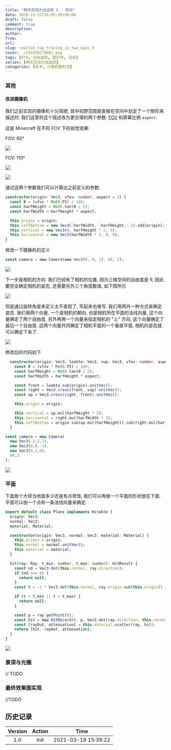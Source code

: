```yaml
---
title: "两天实现光线追踪 5 - 其他"
date: 2020-12-31T16:05:20+08:00
draft: false
comment: true
description: 
author: 
from: 
url: 
slug: realize_ray_tracing_in_two_days_5
cover: ./210318170802.png
tags: [RTX, 光线追踪, 图形学, 渲染]
series: [两天实现光线追踪]
categories: [技术, 计算机图形学]
---
```


### 其他

#### 改进摄像机

我们之前实现的摄像机十分简陋, 其中视野范围是直接在空间中划定了一个矩形来描述的. 我们这里将这个描述改为更合理的两个参数: [FOV](https://en.wikipedia.org/wiki/Field_of_view) 和屏幕比例 `aspect`.

这是 Minecraft 在不同 FOV 下的视觉效果:

FOV: 60°

![](./210318170301.png)

FOV: 110°

![](./210318170302.png)

![](./210318170420.png)

通过这两个参数我们可以计算出之前定义的参数:

```ts
constructor(origin: Vec3, vfov: number, aspect = 2) {
  const θ = (vfov * Math.PI) / 180;
  const harfHeight = Math.tan(θ / 2);
  const harfWidth = harfHeight * aspect;

  this.origin = origin;
  this.leftBottom = new Vec3(-harfWidth, -harfHeight, -1).add(origin);
  this.vertical = new Vec3(0, harfHeight * 2, 0);
  this.horizontal = new Vec3(harfWidth * 2, 0, 0);
}
```

修改一下摄像机的定义

```ts
const camera = new Camera(new Vec3(0, 0, 1), 60, 2);
```

![](./210318170501.png)

下一步是相机的方向. 我们已经有了相机的位置, 因为三维空间的自由度是 6, 因此要完全确定相机的姿态, 还需要另外三个角度数值, 如下图所示

![](./210318170601.png)

但是通过旋转角度来定义太不直观了, 写起来也难写. 我们用两外一种方式来确定姿态. 我们用两个向量, 一个是相机的朝向, 也是相机所在平面的法线向量, 这个向量确定了两个自由度, 另外再用一个向量来指定相机的 "上" 方向, 这个向量确定了最后一个自由度. 这两个向量共同确定了相机平面的一个垂直平面, 相机的姿态就可以确定下来了.

![](./210318170602.png)

修改后的代码如下

```ts
  constructor(origin: Vec3, lookto: Vec3, vup: Vec3, vfov: number, aspect = 2) {
    const θ = (vfov * Math.PI) / 180;
    const harfHeight = Math.tan(θ / 2);
    const harfWidth = harfHeight * aspect;

    const front = lookto.sub(origin).unitVec();
    const right = Vec3.cross(front, vup).unitVec();
    const up = Vec3.cross(right, front).unitVec();

    this.origin = origin;

    this.vertical = up.mul(harfHeight * 2);
    this.horizontal = right.mul(harfWidth * 2);
    this.leftBottom = origin.sub(up.mul(harfHeight)).sub(right.mul(harfWidth)).add(front);
  }
```

```ts
const camera = new Camera(
  new Vec3(-2,2,1),
  new Vec3(0,0,-1),
  new Vec3(0,1,0),
  90,2
);
```

![](./210318170801.png)

### 平面

下面放个大球当地面多少还是有点奇怪, 我们可以再做一个平面的形状放在下面. 平面可以由一个点和一条法线向量来确定.

```ts
export default class Plane implements Hitable {
  origin: Vec3;
  normal: Vec3;
  material: Material;

  constructor(origin: Vec3, normal: Vec3, material: Material) {
    this.origin = origin;
    this.normal = normal.unitVec();
    this.material = material;
  }

  hit(ray: Ray, t_min: number, t_max: number): HitResult {
    const nd = Vec3.dot(this.normal, ray.direction);
    if (nd === 0) {
      return null;
    }
    const t = -1 * Vec3.dot(this.normal, ray.origin.sub(this.origin)) / nd;

    if (t < t_min || t > t_max) {
      return null;
    }

    const p = ray.getPoint(t);
    const hit = new HitRecord(t, p, Vec3.dot(ray.direction, this.normal) < 0 ? this.normal : this.normal.mul(-1));
    const [rayOut, attenuation] = this.material.scatter(ray, hit);
    return [hit, rayOut, attenuation];
  }
}
```

![](./210318170802.png)

### 景深与光圈

// TODO

### 最终效果图实现

//TODO

## 历史记录

|Version| Action|Time|
|:-------:|:--------:|:-----------:|
|1.0|Init|2021-03-18 15:39:22|
